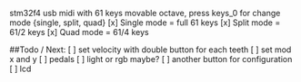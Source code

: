 stm32f4 usb midi with 61 keys movable octave, press keys_0 for change mode {single, split, quad} 
  [x] Single mode = full 61 keys
  [x] Split mode = 61/2 keys
  [x] Quad mode = 61/4 keys
  
  ##Todo / Next: 
  [ ] set velocity with double button for each teeth
  [ ] set mod x and y
  [ ] pedals
  [ ] light or rgb maybe?
  [ ] another button for configuration
  [ ] lcd
